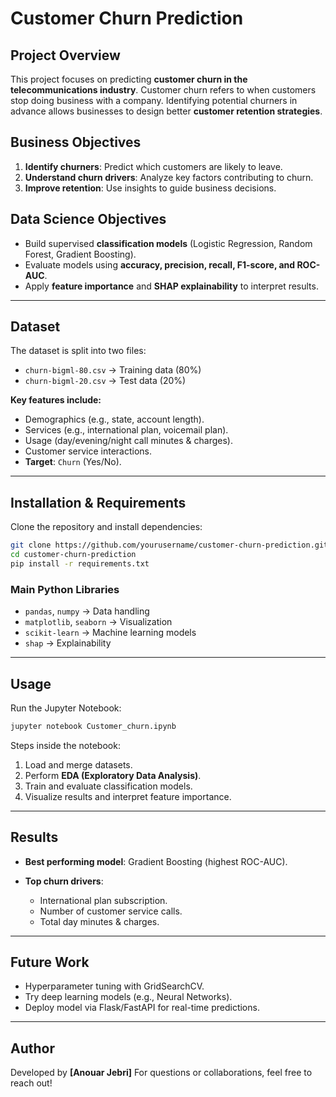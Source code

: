 # Customer Churn Prediction

## Project Overview

This project focuses on predicting **customer churn in the telecommunications industry**.
Customer churn refers to when customers stop doing business with a company. Identifying potential churners in advance allows businesses to design better **customer retention strategies**.

## Business Objectives

1. **Identify churners**: Predict which customers are likely to leave.
2. **Understand churn drivers**: Analyze key factors contributing to churn.
3. **Improve retention**: Use insights to guide business decisions.

## Data Science Objectives

* Build supervised **classification models** (Logistic Regression, Random Forest, Gradient Boosting).
* Evaluate models using **accuracy, precision, recall, F1-score, and ROC-AUC**.
* Apply **feature importance** and **SHAP explainability** to interpret results.

---

## Dataset

The dataset is split into two files:

* `churn-bigml-80.csv` → Training data (80%)
* `churn-bigml-20.csv` → Test data (20%)

**Key features include:**

* Demographics (e.g., state, account length).
* Services (e.g., international plan, voicemail plan).
* Usage (day/evening/night call minutes & charges).
* Customer service interactions.
* **Target**: `Churn` (Yes/No).

---

## Installation & Requirements

Clone the repository and install dependencies:

```bash
git clone https://github.com/yourusername/customer-churn-prediction.git
cd customer-churn-prediction
pip install -r requirements.txt
```

### Main Python Libraries

* `pandas`, `numpy` → Data handling
* `matplotlib`, `seaborn` → Visualization
* `scikit-learn` → Machine learning models
* `shap` → Explainability

---

## Usage

Run the Jupyter Notebook:

```bash
jupyter notebook Customer_churn.ipynb
```

Steps inside the notebook:

1. Load and merge datasets.
2. Perform **EDA (Exploratory Data Analysis)**.
3. Train and evaluate classification models.
4. Visualize results and interpret feature importance.

---

## Results

* **Best performing model**: Gradient Boosting (highest ROC-AUC).
* **Top churn drivers**:

  * International plan subscription.
  * Number of customer service calls.
  * Total day minutes & charges.

---

## Future Work

* Hyperparameter tuning with GridSearchCV.
* Try deep learning models (e.g., Neural Networks).
* Deploy model via Flask/FastAPI for real-time predictions.

---

## Author

Developed by **\[Anouar Jebri]**
For questions or collaborations, feel free to reach out!